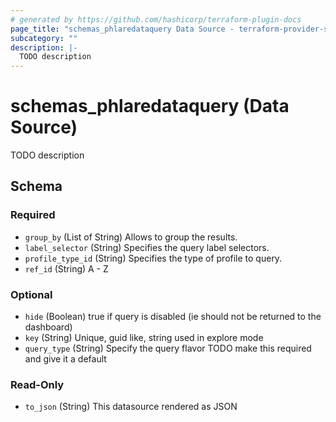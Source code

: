 ```yaml
---
# generated by https://github.com/hashicorp/terraform-plugin-docs
page_title: "schemas_phlaredataquery Data Source - terraform-provider-schemas"
subcategory: ""
description: |-
  TODO description
---
```


# schemas_phlaredataquery (Data Source)

TODO description



<!-- schema generated by tfplugindocs -->
## Schema

### Required

- `group_by` (List of String) Allows to group the results.
- `label_selector` (String) Specifies the query label selectors.
- `profile_type_id` (String) Specifies the type of profile to query.
- `ref_id` (String) A - Z

### Optional

- `hide` (Boolean) true if query is disabled (ie should not be returned to the dashboard)
- `key` (String) Unique, guid like, string used in explore mode
- `query_type` (String) Specify the query flavor
TODO make this required and give it a default

### Read-Only

- `to_json` (String) This datasource rendered as JSON


